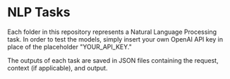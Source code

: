 # NLP Tasks

Each folder in this repository represents a Natural Language Processing task. In order to test the models, simply insert your own OpenAI API key in place of the placeholder "YOUR_API_KEY."

The outputs of each task are saved in JSON files containing the request, context (if applicable), and output.
